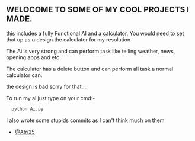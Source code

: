 ## WELOCOME TO SOME OF MY COOL PROJECTS I MADE.
this includes a fully Functional AI and a calculator. 
You would need to set that up as u design the calculator
for my resolution

The Ai is very strong and can perform task like telling weather, news, opening apps and etc

The calculator has a delete button and can perform all task a normal calculator can.

the design is bad sorry for that....

To run my ai just type on your cmd:-
```bash
  python Ai.py
```

I also wrote some stupids commits as I can't think much on them
- [@Atri25](https://www.github.com/Atri25)

